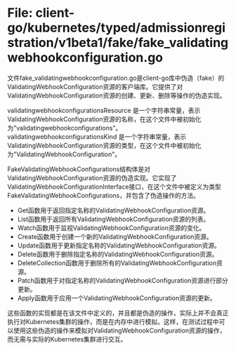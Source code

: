 # File: client-go/kubernetes/typed/admissionregistration/v1beta1/fake/fake_validatingwebhookconfiguration.go

文件fake_validatingwebhookconfiguration.go是client-go库中伪造（fake）的ValidatingWebhookConfiguration资源的客户端库。它提供了对ValidatingWebhookConfiguration资源的创建、更新、删除等操作的伪造实现。

validatingwebhookconfigurationsResource 是一个字符串常量，表示ValidatingWebhookConfiguration资源的名称，在这个文件中被初始化为"validatingwebhookconfigurations"。validatingwebhookconfigurationsKind 是一个字符串常量，表示ValidatingWebhookConfiguration资源的类型，在这个文件中被初始化为"ValidatingWebhookConfiguration"。

FakeValidatingWebhookConfigurations结构体是对ValidatingWebhookConfiguration资源的伪造实现。它实现了ValidatingWebhookConfigurationInterface接口，在这个文件中被定义为类型FakeValidatingWebhookConfigurations，并包含了伪造操作的方法。

- Get函数用于返回指定名称的ValidatingWebhookConfiguration资源。
- List函数用于返回所有ValidatingWebhookConfiguration资源的列表。
- Watch函数用于监视ValidatingWebhookConfiguration资源的变化。
- Create函数用于创建一个新的ValidatingWebhookConfiguration资源。
- Update函数用于更新指定名称的ValidatingWebhookConfiguration资源。
- Delete函数用于删除指定名称的ValidatingWebhookConfiguration资源。
- DeleteCollection函数用于删除所有的ValidatingWebhookConfiguration资源。
- Patch函数用于对指定名称的ValidatingWebhookConfiguration资源进行部分更新。
- Apply函数用于应用一个ValidatingWebhookConfiguration资源的更新。

这些函数的实现都是在该文件中定义的，并且都是伪造的操作，实际上并不会真正执行对Kubernetes集群的操作，而是在内存中进行模拟。这样，在测试过程中可以使用这些伪造的操作来模拟对ValidatingWebhookConfiguration资源的操作，而无需与实际的Kubernetes集群进行交互。

